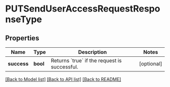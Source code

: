 # PUTSendUserAccessRequestResponseType

## Properties
Name | Type | Description | Notes
------------ | ------------- | ------------- | -------------
**success** | **bool** | Returns &#x60;true&#x60; if the request is successful.  | [optional] 

[[Back to Model list]](../README.md#documentation-for-models) [[Back to API list]](../README.md#documentation-for-api-endpoints) [[Back to README]](../README.md)

